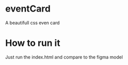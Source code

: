 # eventCard
A beautifull css even card

# How to run it

Just run the index.html and compare to the figma model
